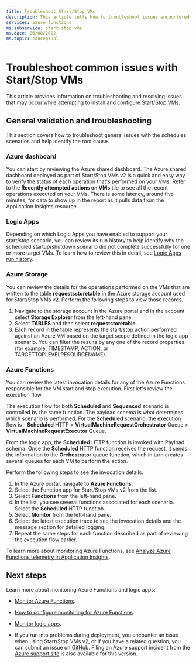 ```yaml
---
title: Troubleshoot Start/Stop VMs
description: This article tells how to troubleshoot issues encountered with the Start/Stop VMs feature for your Azure VMs.
services: azure-functions
ms.subservice: start-stop-vms
ms.date: 06/08/2022
ms.topic: conceptual
---
```


# Troubleshoot common issues with Start/Stop VMs

This article provides information on troubleshooting and resolving issues that may occur while attempting to install and configure Start/Stop VMs.

## General validation and troubleshooting

This section covers how to troubleshoot general issues with the schedules scenarios and help identify the root cause.

### Azure dashboard

You can start by reviewing the Azure shared dashboard. The Azure shared dashboard deployed as part of Start/Stop VMs v2 is a quick and easy way to verify the status of each operation that's performed on your VMs. Refer to the **Recently attempted actions on VMs** tile to see all the recent operations executed on your VMs. There is some latency, around five minutes, for data to show up in the report as it pulls data from the Application Insights resource.

### Logic Apps

Depending on which Logic Apps you have enabled to support your start/stop scenario, you can review its run history to help identify why the scheduled startup/shutdown scenario did not complete successfully for one or more target VMs. To learn how to review this in detail, see [Logic Apps run history](../../logic-apps/monitor-logic-apps.md#review-runs-history).

### Azure Storage

You can review the details for the operations performed on the VMs that are written to the table **requestsstoretable** in the Azure storage account used for Start/Stop VMs v2. Perform the following steps to view those records.

1. Navigate to the storage account in the Azure portal and in the account select **Storage Explorer** from the left-hand pane.
1. Select **TABLES** and then select **requeststoretable**.
1. Each record in the table represents the start/stop action performed against an Azure VM based on the target scope defined in the logic app scenario. You can filter the results by any one of the record properties (for example, TIMESTAMP, ACTION, or TARGETTOPLEVELRESOURCENAME).

### Azure Functions

You can review the latest invocation details for any of the Azure Functions responsible for the VM start and stop execution. First let's review the execution flow.

The execution flow for both **Scheduled** and **Sequenced** scenario is controlled by the same function. The payload schema is what determines which scenario is performed. For the **Scheduled** scenario, the execution flow is - **Scheduled** HTTP > **VirtualMachineRequestOrchestrator** Queue > **VirtualMachineRequestExecutor** Queue.

From the logic app, the **Scheduled** HTTP function is invoked with Payload schema. Once the **Scheduled** HTTP function receives the request, it sends the information to the **Orchestrator** queue function, which in turn creates several queues for each VM to perform the action.

Perform the following steps to see the invocation details.

1. In the Azure portal, navigate to **Azure Functions**.
1. Select the Function app for Start/Stop VMs v2 from the list.
1. Select **Functions** from the left-hand pane.
1. In the list, you see several functions associated for each scenario. Select the **Scheduled** HTTP function.
1. Select **Monitor** from the left-hand pane.
1. Select the latest execution trace to see the invocation details and the message section for detailed logging.
1. Repeat the same steps for each function described as part of reviewing the execution flow earlier.

To learn more about monitoring Azure Functions, see [Analyze Azure Functions telemetry in Application Insights](../../azure-functions/analyze-telemetry-data.md).

## Next steps

Learn more about monitoring Azure Functions and logic apps:

* [Monitor Azure Functions](../../azure-functions/functions-monitoring.md).

* [How to configure monitoring for Azure Functions](../../azure-functions/configure-monitoring.md).

* [Monitor logic apps](../../logic-apps/monitor-logic-apps.md).

* If you run into problems during deployment, you encounter an issue when using Start/Stop VMs v2, or if you have a related question, you can submit an issue on [GitHub](https://github.com/microsoft/startstopv2-deployments/issues). Filing an Azure support incident from the [Azure support site](https://azure.microsoft.com/support/options/) is also available for this version. 
